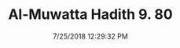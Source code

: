 ---
title        : "Al-Muwatta Hadith 9. 80"
date         : 7/25/2018 12:29:32 PM
draft        : false
type         : "hadith"
layout       : "hadith"
BookCode     : "AMH"
VolumeNumber : "9"
HadithNumber : "80"
categories  :  ["Prayer, Shortening - How to Do the Prayer in General"]
---